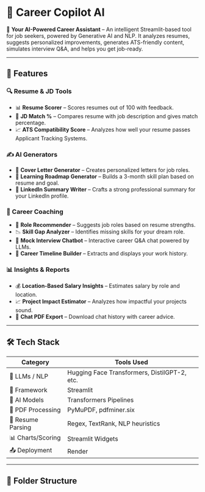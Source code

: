 # 🚀 Career Copilot AI

🎯 **Your AI-Powered Career Assistant** – An intelligent Streamlit-based tool for job seekers, powered by Generative AI and NLP. It analyzes resumes, suggests personalized improvements, generates ATS-friendly content, simulates interview Q&A, and helps you get job-ready.

---

## 🌟 Features

### 🔍 Resume & JD Tools
- 📊 **Resume Scorer** – Scores resumes out of 100 with feedback.
- 🧠 **JD Match %** – Compares resume with job description and gives match percentage.
- 📈 **ATS Compatibility Score** – Analyzes how well your resume passes Applicant Tracking Systems.

### ✍️ AI Generators
- 💼 **Cover Letter Generator** – Creates personalized letters for job roles.
- 🧭 **Learning Roadmap Generator** – Builds a 3-month skill plan based on resume and goal.
- 🔗 **LinkedIn Summary Writer** – Crafts a strong professional summary for your LinkedIn profile.

### 🤖 Career Coaching
- 🎯 **Role Recommender** – Suggests job roles based on resume strengths.
- 📉 **Skill Gap Analyzer** – Identifies missing skills for your dream role.
- 💬 **Mock Interview Chatbot** – Interactive career Q&A chat powered by LLMs.
- 📂 **Career Timeline Builder** – Extracts and displays your work history.

### 📊 Insights & Reports
- 💰 **Location-Based Salary Insights** – Estimates salary by role and location.
- 📈 **Project Impact Estimator** – Analyzes how impactful your projects sound.
- 📄 **Chat PDF Export** – Download chat history with career advice.

---

## 🛠️ Tech Stack

| Category           | Tools Used                                 |
|--------------------|---------------------------------------------|
| 💬 LLMs / NLP       | Hugging Face Transformers, DistilGPT-2, etc. |
| 🧱 Framework        | Streamlit                                   |
| 🧠 AI Models        | Transformers Pipelines                      |
| 📄 PDF Processing   | PyMuPDF, pdfminer.six                      |
| 🧪 Resume Parsing   | Regex, TextRank, NLP heuristics             |
| 📊 Charts/Scoring   | Streamlit Widgets                          |
| 📤 Deployment       | Render                                      |

---

## 📁 Folder Structure

